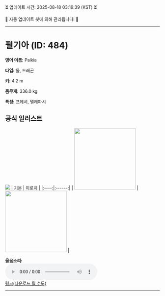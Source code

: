 
⏳ 업데이트 시간: 2025-08-18 03:19:39 (KST) ⏳

🤖 자동 업데이트 봇에 의해 관리됩니다! 🤖

---

# 펄기아 (ID: 484)
**영어 이름:** Palkia

**타입:** 물, 드래곤

**키:** 4.2 m

**몸무게:** 336.0 kg

**특성:** 프레셔, 텔레파시

## 공식 일러스트
![](https://raw.githubusercontent.com/PokeAPI/sprites/master/sprites/pokemon/other/official-artwork/484.png)
| 기본 | 이로치 |
|:----:|:------:|
| <img src="http://play.pokemonshowdown.com/sprites/ani/palkia.gif" width="200"> | <img src="http://play.pokemonshowdown.com/sprites/ani-shiny/palkia.gif" width="200"> |

**울음소리:**<br><audio controls src="https://raw.githubusercontent.com/PokeAPI/cries/main/cries/pokemon/latest/484.ogg"></audio><br> [링크(다운로드 될 수도)](https://raw.githubusercontent.com/PokeAPI/cries/main/cries/pokemon/latest/484.ogg)


---
